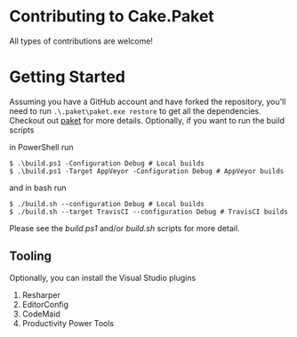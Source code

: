 # Contributing to Cake.Paket

All types of contributions are welcome!

# Getting Started

Assuming you have a GitHub account and have forked the repository, you'll need to run `.\.paket\paket.exe restore` to get all the dependencies. Checkout out [paket](https://fsprojects.github.io/Paket/) for more details. Optionally, if you want to run the build scripts

in PowerShell run
```
$ .\build.ps1 -Configuration Debug # Local builds
$ .\build.ps1 -Target AppVeyor -Configuration Debug # AppVeyor builds
```

and in bash run

```
$ ./build.sh --configuration Debug # Local builds
$ ./build.sh --target TravisCI --configuration Debug # TravisCI builds
```

Please see the *build.ps1* and/or *build.sh* scripts for more detail.

## Tooling

Optionally, you can install the Visual Studio plugins

1. Resharper
2. EditorConfig
3. CodeMaid
4. Productivity Power Tools
